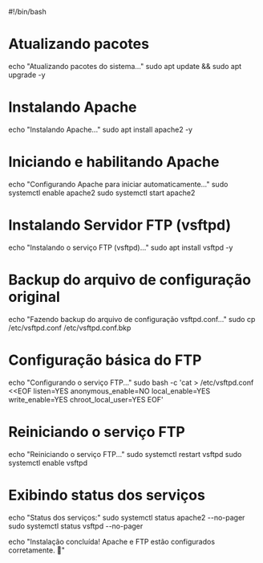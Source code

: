 #!/bin/bash

# Atualizando pacotes
echo "Atualizando pacotes do sistema..."
sudo apt update && sudo apt upgrade -y

# Instalando Apache
echo "Instalando Apache..."
sudo apt install apache2 -y

# Iniciando e habilitando Apache
echo "Configurando Apache para iniciar automaticamente..."
sudo systemctl enable apache2
sudo systemctl start apache2

# Instalando Servidor FTP (vsftpd)
echo "Instalando o serviço FTP (vsftpd)..."
sudo apt install vsftpd -y

# Backup do arquivo de configuração original
echo "Fazendo backup do arquivo de configuração vsftpd.conf..."
sudo cp /etc/vsftpd.conf /etc/vsftpd.conf.bkp

# Configuração básica do FTP
echo "Configurando o serviço FTP..."
sudo bash -c 'cat > /etc/vsftpd.conf <<EOF
listen=YES
anonymous_enable=NO
local_enable=YES
write_enable=YES
chroot_local_user=YES
EOF'

# Reiniciando o serviço FTP
echo "Reiniciando o serviço FTP..."
sudo systemctl restart vsftpd
sudo systemctl enable vsftpd

# Exibindo status dos serviços
echo "Status dos serviços:"
sudo systemctl status apache2 --no-pager
sudo systemctl status vsftpd --no-pager

echo "Instalação concluída! Apache e FTP estão configurados corretamente. 🚀"
